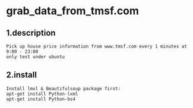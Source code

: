 # grab_data_from_tmsf.com
1.description<br>
--------------
    Pick up house price information from www.tmsf.com every 1 minutes at 9:00 - 23:00
    only test under ubuntu

2.install<br>
--------------
    Install lmxl & Beautifulsoup package first:
    apt-get install Python-lxml
    apt-get install Python-bs4
